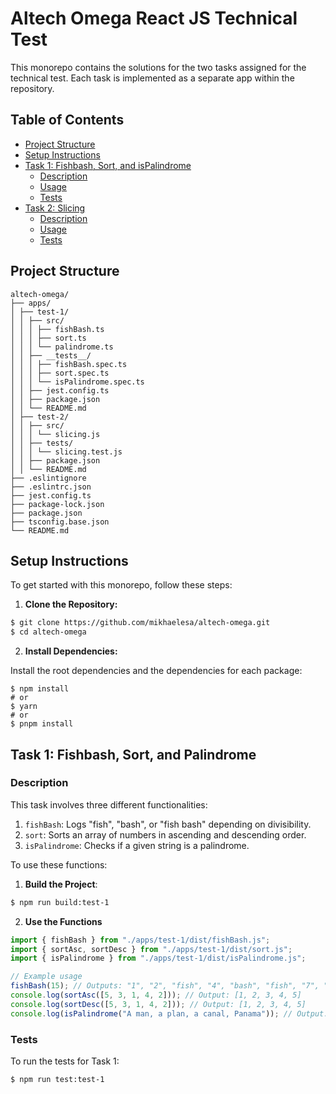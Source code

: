# Altech Omega React JS Technical Test

This monorepo contains the solutions for the two tasks assigned for the technical test. Each task is implemented as a separate app within the repository.

## Table of Contents

- [Project Structure](#project-structure)
- [Setup Instructions](#setup-instructions)
- [Task 1: Fishbash, Sort, and isPalindrome](#task-1-fishbash-sort-and-isPalindrome)
  - [Description](#description)
  - [Usage](#usage)
  - [Tests](#tests)
- [Task 2: Slicing](#task-2-slicing)
  - [Description](#description)
  - [Usage](#usage)
  - [Tests](#tests)

## Project Structure

```
altech-omega/
├── apps/
│ ├── test-1/
│ │ ├── src/
│ │ │ ├── fishBash.ts
│ │ │ ├── sort.ts
│ │ │ └── palindrome.ts
│ │ ├── __tests__/
│ │ │ ├── fishBash.spec.ts
│ │ │ ├── sort.spec.ts
│ │ │ └── isPalindrome.spec.ts
│ │ ├── jest.config.ts
│ │ ├── package.json
│ │ └── README.md
│ ├── test-2/
│ │ ├── src/
│ │ │ └── slicing.js
│ │ ├── tests/
│ │ │ └── slicing.test.js
│ │ ├── package.json
│ │ └── README.md
├── .eslintignore
├── .eslintrc.json
├── jest.config.ts
├── package-lock.json
├── package.json
├── tsconfig.base.json
└── README.md
```

## Setup Instructions

To get started with this monorepo, follow these steps:

1. **Clone the Repository:**

```bash
$ git clone https://github.com/mikhaelesa/altech-omega.git
$ cd altech-omega
```

2. **Install Dependencies:**

Install the root dependencies and the dependencies for each package:

```
$ npm install
# or
$ yarn
# or
$ pnpm install
```

## Task 1: Fishbash, Sort, and Palindrome

### Description

This task involves three different functionalities:

1. `fishBash`: Logs "fish", "bash", or "fish bash" depending on divisibility.
2. `sort`: Sorts an array of numbers in ascending and descending order.
3. `isPalindrome`: Checks if a given string is a palindrome.

To use these functions:

1. **Build the Project**:

```bash
$ npm run build:test-1
```

2. **Use the Functions**

```js
import { fishBash } from "./apps/test-1/dist/fishBash.js";
import { sortAsc, sortDesc } from "./apps/test-1/dist/sort.js";
import { isPalindrome } from "./apps/test-1/dist/isPalindrome.js";

// Example usage
fishBash(15); // Outputs: "1", "2", "fish", "4", "bash", "fish", "7", "8", "fish", "bash", "11", "fish", "13", "14", "fish bash"
console.log(sortAsc([5, 3, 1, 4, 2])); // Output: [1, 2, 3, 4, 5]
console.log(sortDesc([5, 3, 1, 4, 2])); // Output: [1, 2, 3, 4, 5]
console.log(isPalindrome("A man, a plan, a canal, Panama")); // Output: true
```

### Tests

To run the tests for Task 1:

```bash
$ npm run test:test-1
```
